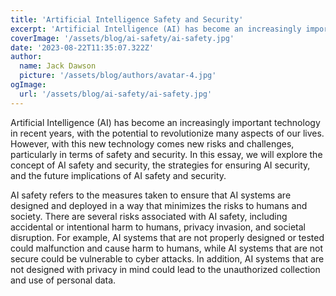 ```yaml
---
title: 'Artificial Intelligence Safety and Security'
excerpt: 'Artificial Intelligence (AI) has become an increasingly important technology in recent years, with the potential to revolutionize many aspects of our lives'
coverImage: '/assets/blog/ai-safety/ai-safety.jpg'
date: '2023-08-22T11:35:07.322Z'
author:
  name: Jack Dawson
  picture: '/assets/blog/authors/avatar-4.jpg'
ogImage:
  url: '/assets/blog/ai-safety/ai-safety.jpg'
---
```


Artificial Intelligence (AI) has become an increasingly important technology in recent years, with the potential to revolutionize many aspects of our lives. However, with this new technology comes new risks and challenges, particularly in terms of safety and security. In this essay, we will explore the concept of AI safety and security, the strategies for ensuring AI security, and the future implications of AI safety and security.

AI safety refers to the measures taken to ensure that AI systems are designed and deployed in a way that minimizes the risks to humans and society. There are several risks associated with AI safety, including accidental or intentional harm to humans, privacy invasion, and societal disruption. For example, AI systems that are not properly designed or tested could malfunction and cause harm to humans, while AI systems that are not secure could be vulnerable to cyber attacks. In addition, AI systems that are not designed with privacy in mind could lead to the unauthorized collection and use of personal data.
